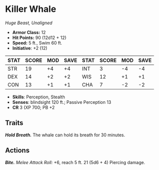 # Killer Whale

*Huge Beast, Unaligned*

- **Armor Class:** 12
- **Hit Points:** 90 (12d12 + 12)
- **Speed:** 5 ft., Swim 60 ft.
- **Initiative**: +2 (12)

|STAT|SCORE|MOD|SAVE|STAT|SCORE|MOD|SAVE|
| --- | --- | --- | ---- |---| --- | --- | ---- |
| STR | 19 | +4 | +4 | INT | 3 | -4 | -4 |
| DEX | 14 | +2 | +2 | WIS | 12 | +1 | +1 |
| CON | 13 | +1 | +1 | CHA | 7 | -2 | -2 |

- **Skills**: Perception, Stealth
- **Senses**: blindsight 120 ft.; Passive Perception 13
- **CR** 3 (XP 700; PB +2

## Traits

***Hold Breath.*** The whale can hold its breath for 30 minutes.


## Actions

***Bite.*** *Melee Attack Roll:* +6, reach 5 ft. 21 (5d6 + 4) Piercing damage.

